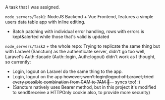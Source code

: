 A task that I was assigned.  


`node_servers/Task1`: NodeJS Backend + Vue Frontend, features a simple users data table app with inline editing.
 + Batch patching with individual error handling, rows with errors is kept&alerted while those that's valid is updated
 
`node_servers/Task2` + the whole repo: Trying to replicate the same thing but with Laravel (Sanctum) as the authenticate server, didn't go too well, Laravel's Auth::facade (Auth::login, Auth::logout) didn't work as I thought, so currently:
 + Login, logout on Laravel do the same thing to the app.
 + Login, logout on the app ~~however, won't login/logout of Laravel, tried every possible combination from 0AM to 7AM :shrug:--~~ syncs too! :)
 + (Sanctum natively uses Bearer method, but in this project it's modified to send&receive a HTTPOnly cookie also, to provide more security)
